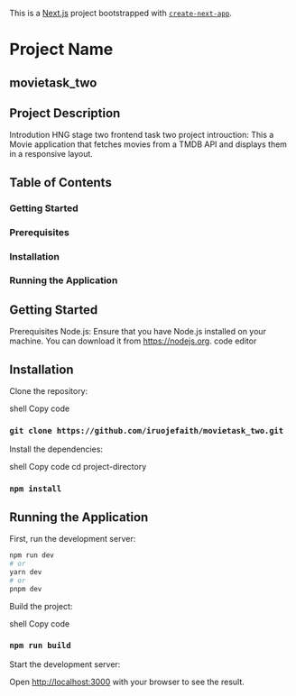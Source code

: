 This is a [Next.js](https://nextjs.org/) project bootstrapped with [`create-next-app`](https://github.com/vercel/next.js/tree/canary/packages/create-next-app).

# Project Name
## movietask_two


## Project  Description

Introdution
HNG stage two frontend task two
project introuction: This a Movie application that fetches movies from a TMDB
API and displays them in a responsive layout.

## Table of Contents
### Getting Started
### Prerequisites
### Installation
### Running the Application
##

## Getting Started
Prerequisites
Node.js: Ensure that you have Node.js installed on your machine. You can download it from https://nodejs.org.
code editor


## Installation
Clone the repository:

shell
Copy code
### `git clone https://github.com/iruojefaith/movietask_two.git`
Install the dependencies:

shell
Copy code
cd project-directory
### `npm install`

## Running the Application
First, run the development server:

```bash
npm run dev
# or
yarn dev
# or
pnpm dev
```

Build the project:

shell
Copy code
### `npm run build`
Start the development server:

Open [http://localhost:3000](http://localhost:3000) with your browser to see the result.